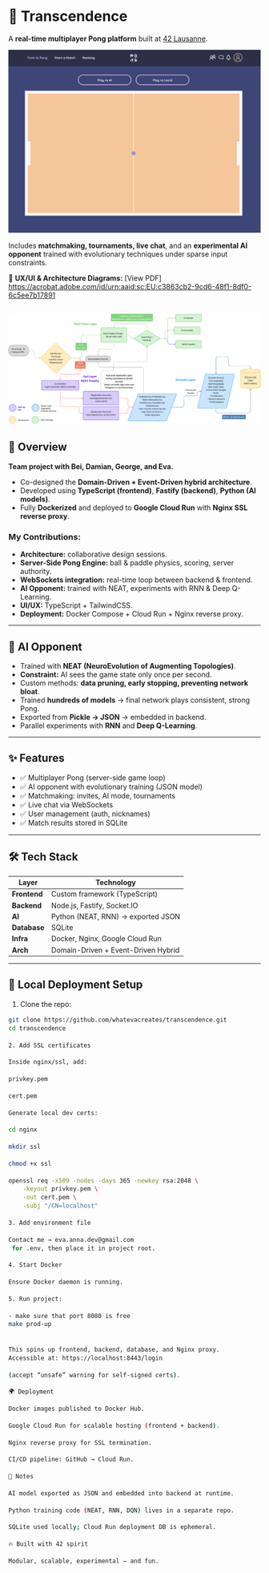 # 🏓 Transcendence  

A **real-time multiplayer Pong platform** built at [42 Lausanne](https://42lausanne.ch).  

![alt text](pong.png)

Includes **matchmaking, tournaments, live chat**, and an **experimental AI opponent** trained with evolutionary techniques under sparse input constraints.  

📄 **UX/UI & Architecture Diagrams:** [View PDF] https://acrobat.adobe.com/id/urn:aaid:sc:EU:c3863cb2-9cd6-48f1-8df0-6c5ee7b17891


![alt text](image.png)
---

## 📌 Overview  

**Team project with Bei, Damian, George, and Eva.**  
- Co-designed the **Domain-Driven + Event-Driven hybrid architecture**.  
- Developed using **TypeScript (frontend)**, **Fastify (backend)**, **Python (AI models)**.  
- Fully **Dockerized** and deployed to **Google Cloud Run** with **Nginx SSL reverse proxy**.  

### My Contributions:  
- **Architecture:** collaborative design sessions.  
- **Server-Side Pong Engine:** ball & paddle physics, scoring, server authority.  
- **WebSockets integration:** real-time loop between backend & frontend.  
- **AI Opponent:** trained with NEAT, experiments with RNN & Deep Q-Learning.  
- **UI/UX:** TypeScript + TailwindCSS.  
- **Deployment:** Docker Compose + Cloud Run + Nginx reverse proxy.  

---

## 🤖 AI Opponent  

- Trained with **NEAT (NeuroEvolution of Augmenting Topologies)**.  
- **Constraint:** AI sees the game state only once per second.  
- Custom methods: **data pruning, early stopping, preventing network bloat**.  
- Trained **hundreds of models** → final network plays consistent, strong Pong.  
- Exported from **Pickle → JSON** → embedded in backend.  
- Parallel experiments with **RNN** and **Deep Q-Learning**.  

---

## ✨ Features  

- ✅ Multiplayer Pong (server-side game loop)  
- ✅ AI opponent with evolutionary training (JSON model)  
- ✅ Matchmaking: invites, AI mode, tournaments  
- ✅ Live chat via WebSockets  
- ✅ User management (auth, nicknames)  
- ✅ Match results stored in SQLite  

---

## 🛠 Tech Stack  

| Layer       | Technology                              |  
|-------------|-----------------------------------------|  
| **Frontend** | Custom framework (TypeScript)           |  
| **Backend**  | Node.js, Fastify, Socket.IO             |  
| **AI**       | Python (NEAT, RNN) → exported JSON      |  
| **Database** | SQLite                                  |  
| **Infra**    | Docker, Nginx, Google Cloud Run         |  
| **Arch**     | Domain-Driven + Event-Driven Hybrid     |  

---

## 🔑 Local Deployment Setup  

1. Clone the repo:  
```bash
git clone https://github.com/whatevacreates/transcendence.git
cd transcendence

2. Add SSL certificates

Inside nginx/ssl, add:

privkey.pem

cert.pem

Generate local dev certs:

cd nginx

mkdir ssl

chmod +x ssl

openssl req -x509 -nodes -days 365 -newkey rsa:2048 \
    -keyout privkey.pem \
    -out cert.pem \
    -subj "/CN=localhost"

3. Add environment file

Contact me → eva.anna.dev@gmail.com
 for .env, then place it in project root.

4. Start Docker

Ensure Docker daemon is running.

5. Run project: 

- make sure that port 8080 is free
make prod-up


This spins up frontend, backend, database, and Nginx proxy.
Accessible at: https://localhost:8443/login

(accept “unsafe” warning for self-signed certs).

🌍 Deployment

Docker images published to Docker Hub.

Google Cloud Run for scalable hosting (frontend + backend).

Nginx reverse proxy for SSL termination.

CI/CD pipeline: GitHub → Cloud Run.

📌 Notes

AI model exported as JSON and embedded into backend at runtime.

Python training code (NEAT, RNN, DQN) lives in a separate repo.

SQLite used locally; Cloud Run deployment DB is ephemeral.

🔥 Built with 42 spirit

Modular, scalable, experimental — and fun.
